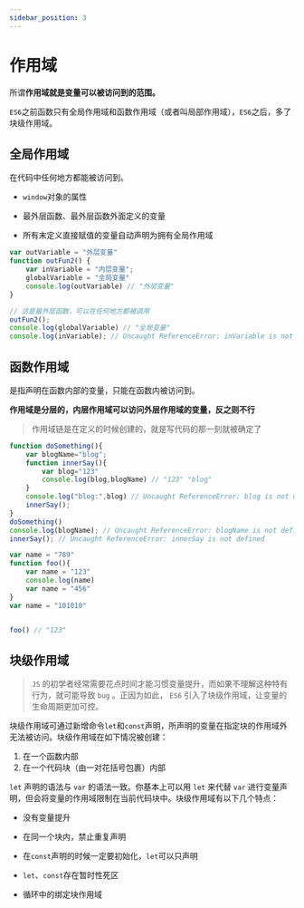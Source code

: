 ```yaml
---
sidebar_position: 3
---
```


# 作用域

所谓**作用域就是变量可以被访问到的范围。**

`ES6`之前函数只有全局作用域和函数作用域（或者叫局部作用域），`ES6`之后，多了块级作用域。

## 全局作用域

在代码中任何地方都能被访问到。

- `window`对象的属性
  
- 最外层函数、最外层函数外面定义的变量
  
- 所有末定义直接赋值的变量自动声明为拥有全局作用域
  

```js
var outVariable = "外层变量"
function outFun2() {
    var inVariable = "内层变量";
    globalVariable = "全局变量"
    console.log(outVariable) // "外层变量"
}

// 这是最外层函数，可以在任何地方都被调用
outFun2();
console.log(globalVariable) // "全局变量"
console.log(inVariable); // Uncaught ReferenceError: inVariable is not defined
```

## 函数作用域

是指声明在函数内部的变量，只能在函数内被访问到。

**作用域是分层的，内层作用域可以访问外层作用域的变量，反之则不行**

> 作用域链是在定义的时候创建的，就是写代码的那一刻就被确定了

```js
function doSomething(){
    var blogName="blog";
    function innerSay(){
        var blog="123"
        console.log(blog,blogName) // "123" "blog"
    }
    console.log("blog:",blog) // Uncaught ReferenceError: blog is not defined at doSomething
    innerSay(); 
}
doSomething()
console.log(blogName); // Uncaught ReferenceError: blogName is not defined
innerSay(); // Uncaught ReferenceError: innerSay is not defined
```

```js
var name = "789"
function foo(){
    var name = "123"
    console.log(name) 
    var name = "456"
}
var name = "101010"


foo() // "123"
```

## 块级作用域

> `JS` 的初学者经常需要花点时间才能习惯变量提升，而如果不理解这种特有行为，就可能导致 `bug` 。正因为如此， `ES6` 引入了块级作用域，让变量的生命周期更加可控。

块级作用域可通过新增命令`let`和`const`声明，所声明的变量在指定块的作用域外无法被访问。块级作用域在如下情况被创建：

1. 在一个函数内部
2. 在一个代码块（由一对花括号包裹）内部

`let` 声明的语法与 `var` 的语法一致。你基本上可以用 `let` 来代替 `var` 进行变量声明，但会将变量的作用域限制在当前代码块中。块级作用域有以下几个特点：

- 没有变量提升
  
- 在同一个块内，禁止重复声明
  
- 在`const`声明的时候一定要初始化，`let`可以只声明
  
- `let`、`const`存在暂时性死区
  
- 循环中的绑定块作用域